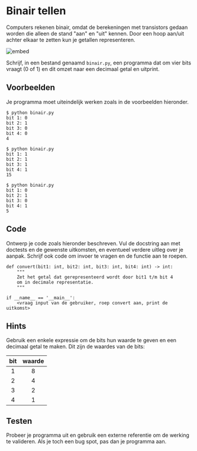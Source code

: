 # Binair tellen

Computers rekenen binair, omdat de berekeningen met transistors gedaan worden die alleen de stand "aan" en "uit" kennen. Door een hoop aan/uit achter elkaar te zetten kun je getallen representeren. 

![embed](https://www.youtube-nocookie.com/embed/gs4Sb4ar4qw?si=0DIIeXw9UevbSkMy)

Schrijf, in een bestand genaamd `binair.py`, een programma dat om vier bits vraagt (0 of 1) en dit omzet naar een decimaal getal en uitprint.

## Voorbeelden

Je programma moet uiteindelijk werken zoals in de voorbeelden hieronder.

    $ python binair.py
    bit 1: 0
    bit 2: 1
    bit 3: 0
    bit 4: 0
    4

    $ python binair.py
    bit 1: 1
    bit 2: 1
    bit 3: 1
    bit 4: 1
    15

    $ python binair.py
    bit 1: 0
    bit 2: 1
    bit 3: 0
    bit 4: 1
    5

## Code

Ontwerp je code zoals hieronder beschreven.
Vul de docstring aan met doctests en de gewenste uitkomsten, en eventueel verdere uitleg over je aanpak.
Schrijf ook code om invoer te vragen en de functie aan te roepen.

    def convert(bit1: int, bit2: int, bit3: int, bit4: int) -> int:
        """
        Zet het getal dat gerepresenteerd wordt door bit1 t/m bit 4
        om in decimale representatie.
        """
    
    if __name__ == '__main__':
        <vraag input van de gebruiker, roep convert aan, print de uitkomst>

## Hints

Gebruik een enkele expressie om de bits hun waarde te geven en een decimaal getal te maken. Dit zijn de waardes van de bits:

| bit | waarde |
|:---:|:------:|
|  1  | 8      |
|  2  | 4      |
|  3  | 2      |
|  4  | 1      |

## Testen

Probeer je programma uit en gebruik een externe referentie om de werking te valideren. Als je toch een bug spot, pas dan je programma aan.
